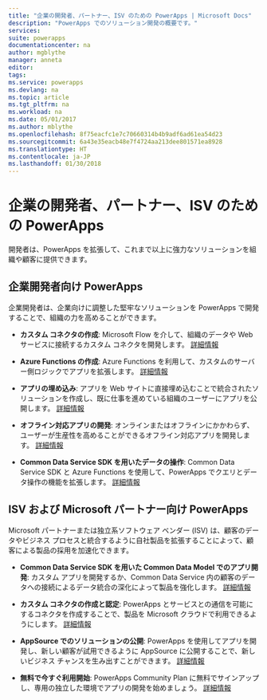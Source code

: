 ```yaml
---
title: "企業の開発者、パートナー、ISV のための PowerApps | Microsoft Docs"
description: "PowerApps でのソリューション開発の概要です。"
services: 
suite: powerapps
documentationcenter: na
author: mgblythe
manager: anneta
editor: 
tags: 
ms.service: powerapps
ms.devlang: na
ms.topic: article
ms.tgt_pltfrm: na
ms.workload: na
ms.date: 05/01/2017
ms.author: mblythe
ms.openlocfilehash: 8f75eacfc1e7c70660314b4b9adf6ad61ea54d23
ms.sourcegitcommit: 6a43e35eacb48e7f4724aa213dee801571ea8928
ms.translationtype: HT
ms.contentlocale: ja-JP
ms.lasthandoff: 01/30/2018
---
```

# <a name="powerapps-for-enterprise-developers-partners-and-isvs"></a>企業の開発者、パートナー、ISV のための PowerApps

開発者は、PowerApps を拡張して、これまで以上に強力なソリューションを組織や顧客に提供できます。

## <a name="powerapps-for-enterprise-developers"></a>企業開発者向け PowerApps

企業開発者は、企業向けに調整した堅牢なソリューションを PowerApps で開発することで、組織の力を高めることができます。

- **カスタム コネクタの作成**: Microsoft Flow を介して、組織のデータや Web サービスに接続するカスタム コネクタを開発します。 [詳細情報](https://docs.microsoft.com/connectors/custom-connectors/)

- **Azure Functions の作成**: Azure Functions を利用して、カスタムのサーバー側ロジックでアプリを拡張します。 [詳細情報](https://docs.microsoft.com/azure/azure-functions/functions-powerapps-scenario)

- **アプリの埋め込み**: アプリを Web サイトに直接埋め込むことで統合されたソリューションを作成し、既に仕事を進めている組織のユーザーにアプリを公開します。 [詳細情報](embed-apps-dev.md)

- **オフライン対応アプリの開発**: オンラインまたはオフラインにかかわらず、ユーザーが生産性を高めることができるオフライン対応アプリを開発します。 [詳細情報](offline-apps.md)

- **Common Data Service SDK を用いたデータの操作**: Common Data Service SDK と Azure Functions を使用して、PowerApps でクエリとデータ操作の機能を拡張します。 [詳細情報](https://aka.ms/whgr2w)

## <a name="powerapps-for-isvs-and-microsoft-partners"></a>ISV および Microsoft パートナー向け PowerApps

Microsoft パートナーまたは独立系ソフトウェア ベンダー (ISV) は、顧客のデータやビジネス プロセスと統合するように自社製品を拡張することによって、顧客による製品の採用を加速化できます。

- **Common Data Service SDK を用いた Common Data Model でのアプリ開発**: カスタム アプリを開発するか、Common Data Service 内の顧客のデータへの接続によるデータ統合の深化によって製品を強化します。 [詳細情報](https://aka.ms/eek20s)

- **カスタム コネクタの作成と認定**: PowerApps とサービスとの通信を可能にするコネクタを作成することで、製品を Microsoft クラウドで利用できるようにします。 [詳細情報](https://docs.microsoft.com/connectors/custom-connectors/submit-certification)

- **AppSource でのソリューションの公開**: PowerApps を使用してアプリを開発し、新しい顧客が試用できるように AppSource に公開することで、新しいビジネス チャンスを生み出すことができます。 [詳細情報](dev-appsource-test-drive.md)

- **無料で今すぐ利用開始**: PowerApps Community Plan に無料でサインアップし、専用の独立した環境でアプリの開発を始めましょう。 [詳細情報](dev-community-plan.md)